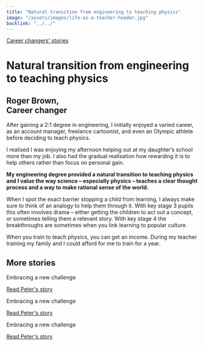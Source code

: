 ```yaml
---
title: "Natural transition from engineering to teaching physics"
image: "/assets/images/life-as-a-teacher-header.jpg"
backlink: "../../"
---
```


<div class="content-wrapper">
    <div class="content__right">
    </div>
    <div class="content__left">
        <div class="stories">
        <p>
            <a class="backlink backlink--top" href="/life-as-a-teacher/my-story-into-teaching/career-changers">Career changers' stories</a>
        </p>
            <h1>Natural transition from engineering to teaching physics</h1>
            <div class="story-header">
                <div class="story-header__thumb" style="background-image:url('/assets/images/stories/stories-roger.jpg')"></div>
                <div class="story-header__label">
                    <h2>Roger Brown, <br>Career changer</h2>
                </div>
            </div>
            <p class="prominent">
                After gaining a 2:1 degree in engineering, I initially enjoyed a varied career, as an account manager, freelance cartoonist, and even an Olympic athlete before deciding to teach physics.
            </p>
            <p>
            I realised I was enjoying my afternoon helping out at my daughter’s school more than my job. I also had the gradual realisation how rewarding it is to help others rather than focus on personal gain.
            </p>
            <div>
                <div class="quote-block">
                    <span class="icon-quote"></span>
                    <strong class="quote-block__content">My engineering degree provided a natural transition to teaching physics and I value the way science – especially physics – teaches a clear thought process and a way to make rational sense of the world.<span class="icon-quote quote-close"></span></strong>
                </div>
               <p>
                  When I spot the exact barrier stopping a child from learning, I always make sure to think of an analogy to help them through it. With key stage 3 pupils this often involves drama – either getting the children to act out a concept, or sometimes telling them a relevant story. With key stage 4 the breakthroughs are sometimes when you link learning to popular culture.
                </p>
            </div>
            <p>
            When you train to teach physics, you can get an income. During my teacher training my family and I could afford for me to train for a year.
            </p>
           </div>
    </div>
</div>

<div class="more-stories">
    <h2 class="more-stories_header strapline">More stories </h2>
    <div class="more-stories__thumbs">
        <div class="more-stories__thumbs__thumb">
            <a href="/life-as-a-teacher/my-story-into-teaching/career-changers/karens-story">
                <div class="more-stories__thumbs__thumb__img" style="background-image:url('/assets/images/stories-karen.png')"></div>
            </a>
            <div class="more-stories__thumbs__thumb__content">
                <p>Embracing a new challenge</p>
                <a class="git-link" href="#">Read Peter's story  <i class="fas fa-chevron-right"></i></a>
            </div>
        </div>
        <div class="more-stories__thumbs__thumb">
            <a href="/life-as-a-teacher/my-story-into-teaching/career-changers/karens-story">
                <div class="more-stories__thumbs__thumb__img" style="background-image:url('/assets/images/stories-karen.png')"></div>
            </a>
            <div class="more-stories__thumbs__thumb__content">
                <p>Embracing a new challenge</p>
                <a class="git-link" href="#">Read Peter's story  <i class="fas fa-chevron-right"></i></a>
            </div>
        </div>
        <div class="more-stories__thumbs__thumb">
            <a href="/life-as-a-teacher/my-story-into-teaching/career-changers/karens-story">
                <div class="more-stories__thumbs__thumb__img" style="background-image:url('/assets/images/stories-karen.png')"></div>
            </a>
            <div class="more-stories__thumbs__thumb__content">
                <p>Embracing a new challenge</p>
                <a class="git-link" href="/life-as-a-teacher/my-story-into-teaching/career-changers/karens-story">Read Peter's story <i class="fas fa-chevron-right"></i></a>
            </div>
        </div>
    </div>
</div>
